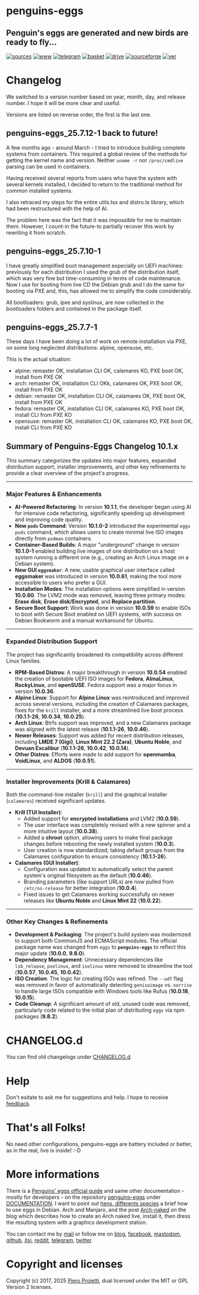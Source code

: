 penguins-eggs
=============

## Penguin&#39;s eggs are generated and new birds are ready to fly...
[![sources](https://img.shields.io/badge/github-sources-cyan)](https://github.com/pieroproietti/penguins-eggs)
[![www](https://img.shields.io/badge/www-blog-cyan)](https://penguins-eggs.net)
[![telegram](https://img.shields.io/badge/telegram-group-cyan)](https://t.me/penguins_eggs)
[![basket](https://img.shields.io/badge/basket-packages-blue)](https://penguins-eggs.net/basket/)
[![drive](https://img.shields.io/badge/drive-isos-blue)](https://penguins-eggs.net/drive)
[![sourceforge](https://img.shields.io/badge/sourceforge-all-blue)](https://sourgeforge.net/project/penguins-eggs)
[![ver](https://img.shields.io/npm/v/penguins-eggs.svg)](https://npmjs.org/package/penguins-eggs)

# Changelog
We switched to a version number based on year, month, day, and release number. I hope it will be more clear and useful. 

Versions are listed on reverse order, the first is the last one.

## penguins-eggs_25.7.12-1 **back to future!**

A few months ago - around March - I tried to introduce building complete systems from containers. This required a global review of the methods for getting the kernel name and version. Neither `uname -r` nor `/proc/cmdlive` parsing can be used in containers.

Having received several reports from users who have the system with several kernels installed, I decided to return to the traditional method for common installed systems.

I also retraced my steps for the entire utils.tsx and distro.ts library, which had been restructured with the help of AI. 

The problem here was the fact that it was impossible for me to maintain them. However, I count-in the future-to partially recover this work by rewriting it from scratch.

## penguins-eggs_25.7.10-1
I have greatly simplified boot management expecially on UEFI machines: previously for each distribution I used the grub of the distribution itself, which was very fine but time-consuming in terms of code maintenance. Now I use for booting from live CD the Debian grub and I do the same for booting via PXE and, this, has allowed me to simplify the code considerably. 

All bootloaders: grub, ipxe and syslinux, are now collected in the bootloaders folders and contained in the package itself.

## penguins-eggs_25.7.7-1
These days I have been doing a lot of work on remote installation via PXE, on some long neglected distributions: alpine, opensuse, etc. 

This is the actual situation:

* alpine: remaster OK, installation CLI OK, calamares KO, PXE boot OK, install from PXE OK
* arch: remaster OK, installation CLI OKk, calamares OK, PXE boot OK, install from PXE OK
* debian: remaster OK, installation CLI OK, calamares OK, PXE boot OK, install from PXE OK
* fedora: remaster OK, installation CLI OK, calamares KO, PXE boot OK, install CLI from PXE KO
* opensuse: remaster OK, installation CLI OK, calamares KO, PXE boot OK, install CLI from PXE KO

## Summary of Penguins-Eggs Changelog 10.1.x

This summary categorizes the updates into major features, expanded distribution support, installer improvements, and other key refinements to provide a clear overview of the project's progress.

***

### Major Features & Enhancements

* **AI-Powered Refactoring**: In version **10.1.1**, the developer began using AI for intensive code refactoring, significantly speeding up development and improving code quality.
* **New `pods` Command**: Version **10.1.0-2** introduced the experimental `eggs pods` command, which allows users to create minimal live ISO images directly from `podman` containers.
* **Container-Based Builds**: A major "underground" change in version **10.1.0-1** enabled building live images of one distribution on a host system running a different one (e.g., creating an Arch Linux image on a Debian system).
* **New GUI `eggsmaker`**: A new, usable graphical user interface called **eggsmaker** was introduced in version **10.0.61**, making the tool more accessible to users who prefer a GUI.
* **Installation Modes**: The installation options were simplified in version **10.0.60**. The LVM2 mode was removed, leaving three primary modes: **Erase disk**, **Erase disk/Encrypted**, and **Replace partition**.
* **Secure Boot Support**: Work was done in version **10.0.59** to enable ISOs to boot with Secure Boot enabled on UEFI systems, with success on Debian Bookworm and a manual workaround for Ubuntu.

***

### Expanded Distribution Support

The project has significantly broadened its compatibility across different Linux families.

* **RPM-Based Distros**: A major breakthrough in version **10.0.54** enabled the creation of bootable UEFI ISO images for **Fedora**, **AlmaLinux**, **RockyLinux**, and **openSUSE**. Fedora support was a major focus in version **10.0.36**.
* **Alpine Linux**: Support for **Alpine Linux** was reintroduced and improved across several versions, including the creation of Calamares packages, fixes for the `krill` installer, and a more streamlined live boot process (**10.1.1-26**, **10.0.34**, **10.0.25**).
* **Arch Linux**: Btrfs support was improved, and a new Calamares package was aligned with the latest release (**10.1.1-26**, **10.0.46**).
* **Newer Releases**: Support was added for recent distribution releases, including **LMDE 7 (Gigi)**, **Linux Mint 22.2 (Zara)**, **Ubuntu Noble**, and **Devuan Excalibur** (**10.1.1-26**, **10.0.42**, **10.0.14**).
* **Other Distros**: Efforts were made to add support for **openmamba**, **VoidLinux**, and **ALDOS** (**10.0.51**).

***

### Installer Improvements (Krill & Calamares)

Both the command-line installer (`krill`) and the graphical installer (`calamares`) received significant updates.

* **Krill (TUI Installer)**:
    * Added support for **encrypted installations** and LVM2 (**10.0.59**).
    * The user interface was completely revised with a new spinner and a more intuitive layout (**10.0.38**).
    * Added a **chroot** option, allowing users to make final package changes before rebooting the newly installed system (**10.0.3**).
    * User creation is now standardized, taking default groups from the Calamares configuration to ensure consistency (**10.1.1-26**).
* **Calamares (GUI Installer)**:
    * Configuration was updated to automatically select the parent system's original filesystem as the default (**10.0.46**).
    * Branding parameters (like support URLs) are now pulled from `/etc/os-release` for better integration (**10.0.4**).
    * Fixed issues to get Calamares working successfully on newer releases like **Ubuntu Noble** and **Linux Mint 22** (**10.0.22**).

***

### Other Key Changes & Refinements

* **Development & Packaging**: The project's build system was modernized to support both CommonJS and ECMAScript modules. The official package name was changed from `eggs` to **`penguins-eggs`** to reflect this major update (**10.0.0**, **9.8.0**).
* **Dependency Management**: Unnecessary dependencies like `lsb_release`, `pxelinux`, and `isolinux` were removed to streamline the tool (**10.0.57**, **10.0.45**, **10.0.42**).
* **ISO Creation**: The logic for creating ISOs was refined. The `--udf` flag was removed in favor of automatically detecting `genisoimage` vs. `xorriso` to handle large ISOs compatible with Windows tools like Rufus (**10.0.18**, **10.0.15**).
* **Code Cleanup**: A significant amount of old, unused code was removed, particularly code related to the initial plan of distributing `eggs` via npm packages (**9.8.2**).



# CHANGELOG.d
You can find old changelogs under [CHANGELOG.d](https://github.com/pieroproietti/penguins-eggs/tree/master/CHANGELOG.d).

# Help
Don't esitate to ask me for suggestions and help. I hope to receive [feedback](https://github.com/pieroproietti/penguins-eggs/issues).

# That's all Folks!
No need other configurations, penguins-eggs are battery included or better, as in the real, live is inside! :-D

# More informations
There is a [Penguins' eggs official guide](https://penguins-eggs.net/docs/Tutorial/eggs-users-guide) and same other documentation - mostly for developers - on the repository [penguins-eggs](https://github.com/pieroproietti/penguins-eggs) under [DOCUMENTATION](https://github.com/pieroproietti/penguins-eggs/tree/master/DOCUMENTATION). I want to point out [hens, differents species](https://github.com/pieroproietti/penguins-eggs/blob/master/documents/hens-different-species.md) a brief how to use eggs in Debian. Arch and Manjaro, and the post [Arch-naked](https://penguins-eggs.net/docs/Tutorial/archlinux-naked.html) on the blog which describes how to create an Arch naked live, install it, then dress the resulting system with a graphics development station.

You can contact me by [mail](mailto://pieroproietti@gmail.com) or follow me on 
[blog](https://penguins-eggs.net), 
[facebook](https://www.facebook.com/groups/128861437762355/), 
[mastodom](https://social.treehouse.systems/@artisan),
[github](https://github.com/pieroproietti/penguins-krill), 
[jtsi](https://meet.jit.si/PenguinsEggsMeeting), 
[reddit](https://www.reddit.com/user/Artisan61), 
[telegram](https://t.me/penguins_eggs), 
[twitter](https://twitter.com/pieroproietti).



# Copyright and licenses
Copyright (c) 2017, 2025 [Piero Proietti](https://penguins-eggs.net/about-me.html), dual licensed under the MIT or GPL Version 2 licenses.